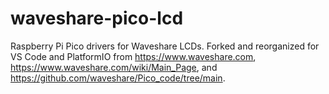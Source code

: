 # waveshare-pico-lcd
Raspberry Pi Pico drivers for Waveshare LCDs.  Forked and reorganized for VS Code and PlatformIO from https://www.waveshare.com, https://www.waveshare.com/wiki/Main_Page, and https://github.com/waveshare/Pico_code/tree/main.

